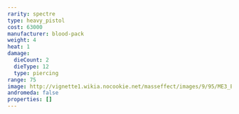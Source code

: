 ```yaml
---
rarity: spectre
type: heavy_pistol
cost: 63000
manufacturer: blood-pack
weight: 4
heat: 1
damage:
  dieCount: 2
  dieType: 12
  type: piercing
range: 75
image: http://vignette1.wikia.nocookie.net/masseffect/images/9/95/ME3_Executioner_Pistol.png/revision/latest?cb=20121029075230
andromeda: false
properties: []
---
```

